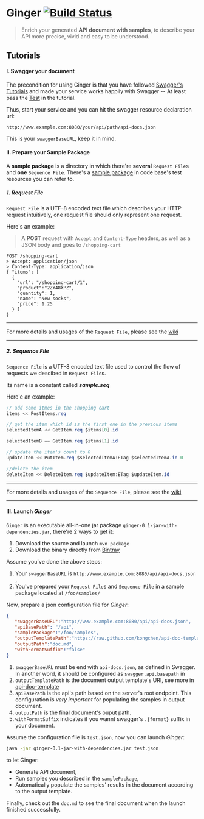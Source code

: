 # Ginger [![Build Status](https://travis-ci.org/kongchen/ginger.png)](https://travis-ci.org/kongchen/ginger)

> Enrich your generated **API document with samples**, to describe your API more precise, vivid and easy to be understood.




## Tutorials

#### I. Swagger your document
The precondition for using Ginger is that you have followed [Swagger's Tutorials](https://github.com/wordnik/swagger-core/wiki/java-jax-rs) and made your service works happily with Swagger -- At least pass the [Test](https://github.com/wordnik/swagger-core/wiki/java-jax-rs#testing) in the tutorial.

Thus, start your service and you can hit the swagger resource declaration url:
```
http://www.example.com:8080/your/api/path/api-docs.json
```
This is your ```swaggerBaseURL```, keep it in mind.


#### II. Prepare your Sample Package

A **sample package** is a directory in which there're **several** ```Request File```s and **one** ```Sequence File```. 
There's a [sample package](https://github.com/kongchen/ginger/tree/master/src/test/resources/samplepack) in code base's test resources you can refer to.


##### 1. Request File
```Request File``` is a UTF-8 encoded text file which describes your HTTP request intuitively, one request file should only represent one request.

Here's an example:

> A **POST** request with ```Accept``` and ```Content-Type``` headers, as well as a JSON body and goes to ```/shopping-cart```
```
POST /shopping-cart
> Accept: application/json
> Content-Type: application/json
{ "items": [
  {
    "url": "/shopping-cart/1",
    "product":"2ZY48XPZ",
    "quantity": 1,
    "name": "New socks",
    "price": 1.25
  } ]
}
```

****
For more details and usages of the `Request File`, please see the [wiki](https://github.com/kongchen/ginger/wiki/Request-File)
****

##### 2. Sequence File

```Sequence File``` is a UTF-8 encoded text file used to control the flow of requests we descibed in ```Request File```s. 

Its name is a constant called ***sample.seq***

Here'e an example:
```java
// add some itmes in the shopping cart
items << PostItems.req

// get the item which id is the first one in the previous items 
selectedItemA << GetItem.req $items[0].id

selectedItemB == GetItem.req $items[1].id

// update the item's count to 0
updateItem << PutItem.req $selectedItemA:ETag $selectedItemA.id 0

//delete the item
deleteItem << DeleteItem.req $updateItem:ETag $updateItem.id

```
****
For more details and usages of the `Sequence File`, please see the [wiki](https://github.com/kongchen/ginger/wiki/Sequence-File)
****

#### III. Launch *Ginger*

`Ginger` is an executable all-in-one jar package `ginger-0.1-jar-with-dependencies.jar`, there're 2 ways to get it:

1. Download the source and launch `mvn package`
2. Download the binary directly from [Bintray](http://dl.bintray.com/kongchen/generic/ginger-0.1-jar-with-dependencies.jar?direct)

Assume you've done the above steps:

1. Your `swaggerBaseURL` is `http://www.example.com:8080/api/api-docs.json` ,
2. You've prepared your `Request File`s and `Sequence File` in a sample package located at `/foo/samples/`

Now, prepare a json configuration file for *Ginger*:
```json
{
   "swaggerBaseURL":"http://www.example.com:8080/api/api-docs.json",
   "apiBasePath": "/api",
   "samplePackage":"/foo/samples",
   "outputTemplatePath":"https://raw.github.com/kongchen/api-doc-template/master/v1.1/markdown.mustache",
   "outputPath":"doc.md",
   "withFormatSuffix":"false"
}

```
1. `swaggerBaseURL` must be end with `api-docs.json`, as defined in Swagger. In another word, it should be configured as `swagger.api.basepath` in
2. `outputTemplatePath` is the document output template's URI, see more in [api-doc-template](https://github.com/kongchen/api-doc-template)
3. `apiBasePath` is the api's path based on the server's root endpoint. This configuration is *very important* for populating the samples in output document.
4. `outputPath` is the final document's ouput path.
5. `withFormatSuffix` indicates if you wannt swagger's `.{format}` suffix in your document.

Assume the configuration file is `test.json`, now you can launch *Ginger*:
```bash
java -jar ginger-0.1-jar-with-dependencies.jar test.json
```
to let Ginger:

- Generate API document, 
- Run samples you described in the `samplePackage`, 
- Automatically populate the samples' results in the document according to the output template.

Finally, check out the `doc.md` to see the final document when the launch finished successfully.
